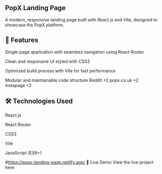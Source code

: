 ## PopX Landing Page
A modern, responsive landing page built with React.js and Vite, designed to showcase the PopX platform.

## 🚀 Features
Single-page application with seamless navigation using React Router

Clean and responsive UI styled with CSS3

Optimized build process with Vite for fast performance

Modular and maintainable code structure
Reddit
+2
popx.co.uk
+2
Instapage
+2

## 🛠️ Technologies Used
React.js

React Router

CSS3

Vite

JavaScript (ES6+)

#https://popx-landing-page.netlify.app/ 🔗 Live Demo
View the live project here <!-- Replace '#' with your actual live link -->
